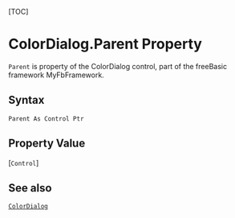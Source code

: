 [TOC]
# ColorDialog.Parent Property

`Parent` is property of the ColorDialog control, part of the freeBasic framework MyFbFramework.
## Syntax
```freeBasic
Parent As Control Ptr
```
## Property Value
[`Control`]
## See also
[`ColorDialog`](ColorDialog.md)
